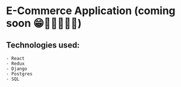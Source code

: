 # E-Commerce Application (coming soon 😁👷‍♂️👷‍♀️👷)

## Technologies used:
    - React
    - Redux
    - Django
    - Postgres
    - SQL